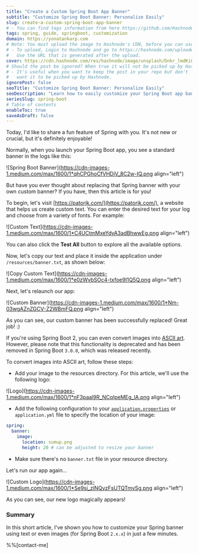 ```yaml
---
title: "Create a Custom Spring Boot App Banner"
subtitle: "Customize Spring Boot Banner: Personalize Easily"
slug: create-a-custom-spring-boot-app-banner
# - You can find tags information from here https://github.com/Hashnode/support/blob/main/misc/tags.json
tags: spring, guide, springboot, customization
domain: https://yonatankarp.com
# Note: You must upload the image to Hashnode's CDN, before you can use it here.
# - To upload, Login to Hashnode and go to https://hashnode.com/uploader
#   Use the URL that is generated after the upload.
cover: https://cdn.hashnode.com/res/hashnode/image/unsplash/Dnkr_lmdKi8/upload/v1669959141692/4QitOw44k.jpeg
# Should the post be ignored? When true it will not be picked up by Hashnode.
# - It's useful when you want to keep the post in your repo but don't
#   want it to be picked up by Hashnode.
ignorePost: false
seoTitle: "Customize Spring Boot Banner: Personalize Easily"
seoDescription: "Learn how to easily customize your Spring Boot app banner with custom text or images in just minutes. Personalize your app's look and feel!"
seriesSlug: spring-boot
# Table of contents
enableToc: true
saveAsDraft: false
---
```


Today, I'd like to share a fun feature of Spring with you. It's not new or crucial, but it's definitely enjoyable!

Normally, when you launch your Spring Boot app, you see a standard banner in the logs like this:

![Spring Boot Banner](https://cdn-images-1.medium.com/max/1600/1*qhCPGhoCfVHDiV_8C2w-IQ.png align="left")

But have you ever thought about replacing that Spring banner with your own custom banner? If you have, then this article is for you!

To begin, let's visit [https://patorjk.com/](https://patorjk.com/), a website that helps us create custom text. You can enter the desired text for your log and choose from a variety of fonts. For example:

![Custom Text](https://cdn-images-1.medium.com/max/1600/1*C4UCtmMxeYdyA3adBhwwEg.png align="left")

You can also click the **Test All** button to explore all the available options.

Now, let's copy our text and place it inside the application under `/resources/banner.txt`, as shown below:

![Copy Custom Text](https://cdn-images-1.medium.com/max/1600/1*e0zWvbSOc4-txfoe9I1Q5Q.png align="left")

Next, let's relaunch our app:

![Custom Banner](https://cdn-images-1.medium.com/max/1600/1*Nm-03wgAZnZGCV-Z2WBmFQ.png align="left")

As you can see, our custom banner has been successfully replaced! Great job! :)

If you're using Spring Boot 2, you can even convert images into [ASCII art](https://en.wikipedia.org/wiki/ASCII_art). However, please note that this functionality is deprecated and has been removed in Spring Boot `3.0.0`, which was released recently.

To convert images into ASCII art, follow these steps:

* Add your image to the resources directory. For this article, we'll use the following logo:
    

![Logo](https://cdn-images-1.medium.com/max/1600/1*nF3paal9R_NCqIpeMEg_lA.png align="left")

* Add the following configuration to your [`application.properties`](http://application.properties) or `application.yml` file to specify the location of your image:
    

```yaml
spring:
  banner:
    image:
      location: sumup.png
      height: 20 # can be adjusted to resize your banner
```

* Make sure there's no `banner.txt` file in your resource directory.
    

Let's run our app again...

![Custom Logo](https://cdn-images-1.medium.com/max/1600/1*Se9si_zINQyzFsUTQTmvSg.png align="left")

As you can see, our new logo magically appears!

### Summary

In this short article, I've shown you how to customize your Spring banner using text or even images (for Spring Boot `2.x.x`) in just a few minutes.

%%[contact-me]
